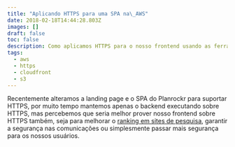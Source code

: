 ```yaml
---
title: "Aplicando HTTPS para uma SPA na\_AWS"
date: 2018-02-18T14:44:28.803Z
images: []
draft: false
toc: false
description: Como aplicamos HTTPS para o nosso frontend usando as ferramentas da AWS
tags:
  - aws
  - https
  - cloudfront
  - s3
---
```

<!-- more -->
Recentemente alteramos a landing page e o SPA do Planrockr para suportar HTTPS, por muito tempo mantemos apenas o backend executando sobre HTTPS, mas percebemos que seria melhor prover nosso frontend sobre HTTPS também, seja para melhorar o [ranking em sites de pesquisa](https://webmasters.googleblog.com/2014/08/https-as-ranking-signal.html), garantir a segurança nas comunicações ou simplesmente passar mais segurança para os nossos usuários. 
